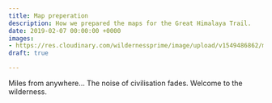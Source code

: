 ```yaml
---
title: Map preperation
description: How we prepared the maps for the Great Himalaya Trail.
date: 2019-02-07 00:00:00 +0000
images:
- https://res.cloudinary.com/wildernessprime/image/upload/v1549486862/media/nepal.jpg
draft: true

---
```

Miles from anywhere... The noise of civilisation fades. Welcome to the wilderness.